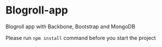 # Blogroll-app
Blogroll app with Backbone, Bootstrap and MongoDB

Please run `npm install` command before you start the project

